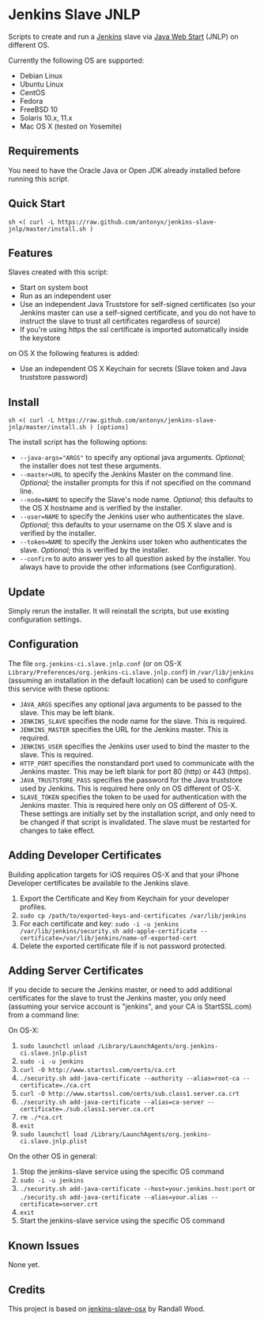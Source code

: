 # Jenkins Slave JNLP

Scripts to create and run a [Jenkins](http://jenkins-ci.org) slave via [Java Web Start](https://wiki.jenkins-ci.org/display/JENKINS/Distributed+builds#Distributedbuilds-LaunchslaveagentviaJavaWebStart) (JNLP) on different OS.

Currently the following OS are supported:
- Debian Linux
- Ubuntu Linux
- CentOS
- Fedora
- FreeBSD 10
- Solaris 10.x, 11.x
- Mac OS X (tested on Yosemite)

## Requirements
You need to have the Oracle Java or Open JDK already installed before running this script.



## Quick Start
`sh <( curl -L https://raw.github.com/antonyx/jenkins-slave-jnlp/master/install.sh )`



## Features
Slaves created with this script:
* Start on system boot
* Run as an independent user
* Use an independent Java Truststore for self-signed certificates (so your Jenkins master can use a self-signed certificate, and you do not have to instruct the slave to trust all certificates regardless of source)
* If you're using https the ssl certificate is imported automatically inside the keystore

on OS X the following features is added:
* Use an independent OS X Keychain for secrets (Slave token and Java truststore password)



## Install
`sh <( curl -L https://raw.github.com/antonyx/jenkins-slave-jnlp/master/install.sh ) [options]`

The install script has the following options:
* `--java-args="ARGS"` to specify any optional java arguments. *Optional;* the installer does not test these arguments.
* `--master=URL` to specify the Jenkins Master on the command line. *Optional;* the installer prompts for this if not specified on the command line.
* `--node=NAME` to specify the Slave's node name. *Optional;* this defaults to the OS X hostname and is verified by the installer.
* `--user=NAME` to specify the Jenkins user who authenticates the slave. *Optional;* this defaults to your username on the OS X slave and is verified by the installer.
* `--token=NAME` to specify the Jenkins user token who authenticates the slave. *Optional;* this is verified by the installer.
* `--confirm` to auto answer yes to all question asked by the installer. You always have to provide the other informations (see Configuration).



## Update
Simply rerun the installer. It will reinstall the scripts, but use existing configuration settings.



## Configuration
The file ``org.jenkins-ci.slave.jnlp.conf`` (or on OS-X ``Library/Preferences/org.jenkins-ci.slave.jnlp.conf``) in ``/var/lib/jenkins`` (assuming an installation in the default location) can be used to configure this service with these options:
* `JAVA_ARGS` specifies any optional java arguments to be passed to the slave. This may be left blank.
* `JENKINS_SLAVE` specifies the node name for the slave. This is required.
* `JENKINS_MASTER` specifies the URL for the Jenkins master. This is required.
* `JENKINS_USER` specifies the Jenkins user used to bind the master to the slave. This is required.
* `HTTP_PORT` specifies the nonstandard port used to communicate with the Jenkins master. This may be left blank for port 80 (http) or 443 (https).
* `JAVA_TRUSTSTORE_PASS` specifies the password for the Java truststore used by Jenkins. This is required here only on OS different of OS-X.
* `SLAVE_TOKEN` specifies the token to be used for authentication with the Jenkins master. This is required here only on OS different of OS-X.
These settings are initially set by the installation script, and only need to be changed if that script is invalidated. The slave must be restarted for changes to take effect.

## Adding Developer Certificates
Building application targets for iOS requires OS-X and that your iPhone Developer certificates be available to the Jenkins slave.

1. Export the Certificate and Key from Keychain for your developer profiles.
2. `sudo cp /path/to/exported-keys-and-certificates /var/lib/jenkins`
3. For each certificate and key:
   `sudo -i -u jenkins /var/lib/jenkins/security.sh add-apple-certificate --certificate=/var/lib/jenkins/name-of-exported-cert`
4. Delete the exported certificate file if is not password protected.

## Adding Server Certificates
If you decide to secure the Jenkins master, or need to add additional certificates for the slave to trust the Jenkins master, you only need (assuming your service account is "jenkins", and your CA is StartSSL.com) from a command line:

On OS-X:

1. `sudo launchctl unload /Library/LaunchAgents/org.jenkins-ci.slave.jnlp.plist`
2. `sudo -i -u jenkins`
3. `curl -O http://www.startssl.com/certs/ca.crt`
4. `./security.sh add-java-certificate --authority --alias=root-ca --certificate=./ca.crt`
5. `curl -O http://www.startssl.com/certs/sub.class1.server.ca.crt`
6. `./security.sh add-java-certificate --alias=ca-server --certificate=./sub.class1.server.ca.crt`
7. `rm ./*ca.crt`
8. `exit`
9. `sudo launchctl load /Library/LaunchAgents/org.jenkins-ci.slave.jnlp.plist`

On the other OS in general:

1. Stop the jenkins-slave service using the specific OS command
2. `sudo -i -u jenkins`
3. `./security.sh add-java-certificate --host=your.jenkins.host:port`
   or
   `./security.sh add-java-certificate --alias=your.alias --certificate=server.crt`
4. `exit`
5. Start the jenkins-slave service using the specific OS command



## Known Issues
None yet.



## Credits
This project is based on [jenkins-slave-osx](https://github.com/rhwood/jenkins-slave-osx.git) by Randall Wood.
